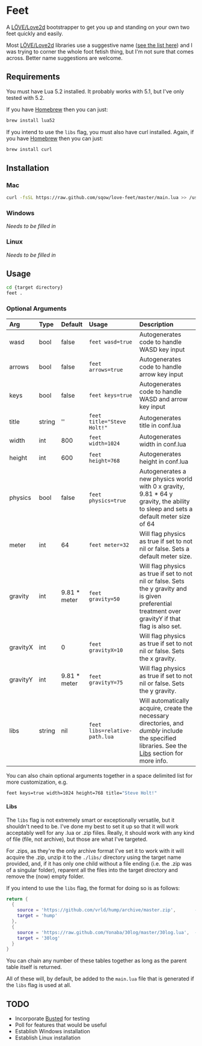 # Feet

A [LÖVE/Love2d](http://love2d.org/) bootstrapper to get you up and standing on your own two feet quickly and easily.

Most [LÖVE/Love2d](http://love2d.org/) libraries use a suggestive name ([see the list here](https://www.love2d.org/wiki/Category:Libraries)) and I was trying to corner the whole foot fetish thing, but I'm not sure that comes across. Better name suggestions are welcome.

## Requirements

You must have Lua 5.2 installed. It probably works with 5.1, but I've only tested with 5.2.

If you have [Homebrew](http://brew.sh/) then you can just:
```sh
brew install lua52
```

If you intend to use the `libs` flag, you must also have curl installed. Again, if you have [Homebrew](http://brew.sh/) then you can just:
```sh
brew install curl
```

## Installation

### Mac

```sh
curl -fsSL https://raw.github.com/sqow/love-feet/master/main.lua >> /usr/local/bin/feet; chmod a+x /usr/local/bin/feet;
```

### Windows

_Needs to be filled in_

### Linux

_Needs to be filled in_

## Usage

```sh
cd {target directory}
feet .
```

### Optional Arguments

| Arg       | Type      | Default       | Usage     | Description |
| :-------- | :-------- | :------------ | :-------- | :---------- |
| wasd      | bool      | false         | `feet wasd=true` | Autogenerates code to handle WASD key input |
| arrows    | bool      | false         | `feet arrows=true` | Autogenerates code to handle arrow key input |
| keys      | bool      | false         | `feet keys=true` | Autogenerates code to handle WASD and arrow key input |
| title     | string    | ''            | `feet title="Steve Holt!"` | Autogenerates title in conf.lua |
| width     | int       | 800           | `feet width=1024` | Autogenerates width in conf.lua |
| height    | int       | 600           | `feet height=768` | Autogenerates height in conf.lua |
| physics   | bool      | false         | `feet physics=true` | Autogenerates a new physics world with 0 x gravity, 9.81 * 64 y gravity, the ability to sleep and sets a default meter size of 64 |
| meter     | int       | 64            | `feet meter=32` | Will flag physics as true if set to not nil or false. Sets a default meter size. |
| gravity   | int       | 9.81 * meter  | `feet gravity=50` | Will flag physics as true if set to not nil or false. Sets the y gravity and is given preferential treatment over gravityY if that flag is also set. |
| gravityX  | int       | 0             | `feet gravityX=10` | Will flag physics as true if set to not nil or false. Sets the x gravity. |
| gravityY  | int       | 9.81 * meter  | `feet gravityY=75` | Will flag physics as true if set to not nil or false. Sets the y gravity. |
| libs      | string    | nil           | `feet libs=relative-path.lua` | Will automatically acquire, create the necessary directories, and _dumbly_ include the specified libraries. See the [Libs](#libs) section for more info.

You can also chain optional arguments together in a space delimited list for more customization, e.g.
```sh
feet keys=true width=1024 height=768 title="Steve Holt!"
```

#### Libs

The `libs` flag is not extremely smart or exceptionally versatile, but it shouldn't need to be. I've done my best to set it up so that it will work acceptably well for any .lua or .zip fiiles. Really, it should work with any kind of file (file, not archive), but those are what I've targeted.

For .zips, as they're the only archive format I've set it to work with it will acquire the .zip, unzip it to the `./libs/` directory using the target name provided, and, if it has only one child without a file ending (i.e. the .zip was of a singular folder), reparent all the files into the target directory and remove the (now) empty folder.

If you intend to use the `libs` flag, the format for doing so is as follows:
```lua
return {
  {
    source = 'https://github.com/vrld/hump/archive/master.zip',       --  Extract the 'hump-master' folder, reparent all children to 'hump', and remove the 'hump-master folder'
    target = 'hump'
  },
  {
    source = 'https://raw.github.com/Yonaba/30log/master/30log.lua',  --  Straight download and rename, preserving file ending
    target = '30log'
  }
}
```

You can chain any number of these tables together as long as the parent table itself is returned.

All of these will, by default, be added to the `main.lua` file that is generated if the `libs` flag is used at all.

## TODO
- Incorporate [Busted](http://olivinelabs.com/busted/) for testing
- Poll for features that would be useful
- Establish Windows installation
- Establish Linux installation
